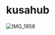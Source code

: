 # kusahub

![IMG_1958](https://user-images.githubusercontent.com/46878156/210256946-29f3028a-b994-47b1-9ac7-f5212b59d24d.png)
